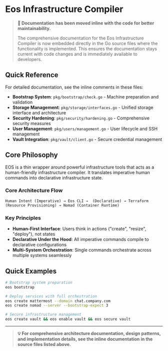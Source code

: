 # Eos Infrastructure Compiler

> **📝 Documentation has been moved inline with the code for better maintainability.**
> 
> The comprehensive documentation for the Eos Infrastructure Compiler is now embedded directly in the Go source files where the functionality is implemented. This ensures the documentation stays current with code changes and is immediately available to developers.

## Quick Reference

For detailed documentation, see the inline comments in these files:

- **Bootstrap System**: `pkg/bootstrap/check.go` - Machine preparation and validation
- **Storage Management**: `pkg/storage/interfaces.go` - Unified storage interface and architecture
- **Security Hardening**: `pkg/security/hardening.go` - Comprehensive security measures
- **User Management**: `pkg/users/management.go` - User lifecycle and SSH management
- **Vault Integration**: `pkg/vault/client.go` - Secure credential management

## Core Philosophy

EOS is a thin wrapper around powerful infrastructure tools that acts as a human-friendly infrastructure compiler. It translates imperative human commands into declarative infrastructure state.

### Core Architecture Flow
```
Human Intent (Imperative) → Eos CLI →  (Declarative) → Terraform (Resource Provisioning) → Nomad (Container Runtime)
```

### Key Principles
- **Human-First Interface**: Users think in actions ("create", "resize", "deploy"), not states
- **Declarative Under the Hood**: All imperative commands compile to declarative configurations
- **Multi-System Orchestration**: Single commands orchestrate across multiple systems seamlessly

## Quick Examples

```bash
# Bootstrap system preparation
eos bootstrap

# Deploy services with full orchestration
eos create mattermost --domain chat.company.com
eos create nomad --server --bootstrap-expect 3

# Secure infrastructure management
eos create vault && eos enable vault && eos secure vault
```

---

> **💡 For comprehensive architecture documentation, design patterns, and implementation details, see the inline documentation in the source files listed above.**